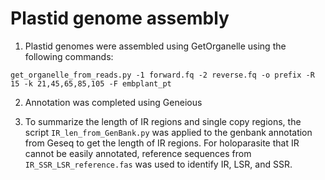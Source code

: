 # Plastid genome assembly

1. Plastid genomes were assembled using GetOrganelle using the following commands:
```
get_organelle_from_reads.py -1 forward.fq -2 reverse.fq -o prefix -R 15 -k 21,45,65,85,105 -F embplant_pt
```

2. Annotation was completed using Geneious

3. To summarize the length of IR regions and single copy regions, the script `IR_len_from_GenBank.py` was applied to the genbank annotation from Geseq to get the length of IR regions. For holoparasite that IR cannot be easily annotated, reference sequences from `IR_SSR_LSR_reference.fas` was used to identify IR, LSR, and SSR.

